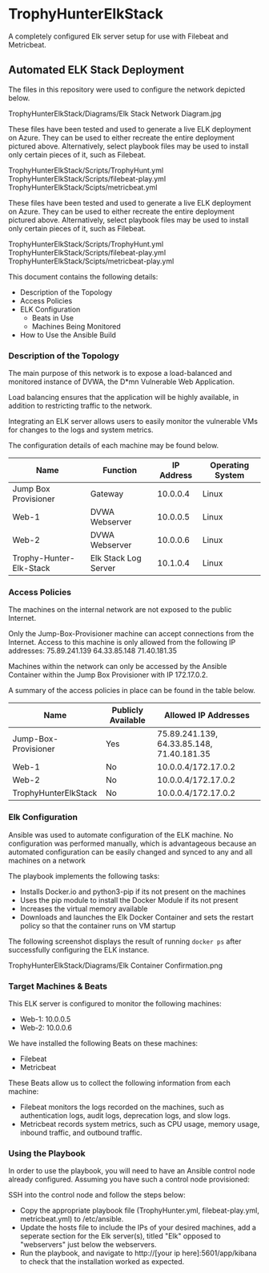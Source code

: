# TrophyHunterElkStack
A completely configured Elk server setup for use with Filebeat and Metricbeat.

## Automated ELK Stack Deployment

The files in this repository were used to configure the network depicted below.

TrophyHunterElkStack/Diagrams/Elk Stack Network Diagram.jpg

These files have been tested and used to generate a live ELK deployment on Azure. They can be used to either recreate the entire deployment pictured above. Alternatively, select playbook files may be used to install only certain pieces of it, such as Filebeat.

TrophyHunterElkStack/Scripts/TrophyHunt.yml 
TrophyHunterElkStack/Scripts/filebeat-play.yml 
TrophyHunterElkStack/Scipts/metricbeat.yml

These files have been tested and used to generate a live ELK deployment on Azure. They can be used to either recreate the entire deployment pictured above. Alternatively, select playbook files may be used to install only certain pieces of it, such as Filebeat.

TrophyHunterElkStack/Scripts/TrophyHunt.yml
TrophyHunterElkStack/Scripts/filebeat-play.yml
TrophyHunterElkStack/Scipts/metricbeat-play.yml


This document contains the following details:
- Description of the Topology
- Access Policies
- ELK Configuration
  - Beats in Use
  - Machines Being Monitored
- How to Use the Ansible Build


### Description of the Topology

The main purpose of this network is to expose a load-balanced and monitored instance of DVWA, the D*mn Vulnerable Web Application.

Load balancing ensures that the application will be highly available, in addition to restricting traffic to the network.

Integrating an ELK server allows users to easily monitor the vulnerable VMs for changes to the logs and system metrics.

The configuration details of each machine may be found below.


| Name                    | Function             | IP Address | Operating System |
|-------------------------|----------------------|------------|------------------|
| Jump Box Provisioner    | Gateway              | 10.0.0.4   | Linux            |
| Web-1                   | DVWA Webserver       | 10.0.0.5   | Linux            |
| Web-2                   | DVWA Webserver       | 10.0.0.6   | Linux            |
| Trophy-Hunter-Elk-Stack | Elk Stack Log Server | 10.1.0.4   | Linux            |

### Access Policies

The machines on the internal network are not exposed to the public Internet. 

Only the Jump-Box-Provisioner machine can accept connections from the Internet. Access to this machine is only allowed from the following IP addresses:
75.89.241.139
64.33.85.148
71.40.181.35

Machines within the network can only be accessed by the Ansible Container within the Jump Box Provisioner with IP 172.17.0.2.

A summary of the access policies in place can be found in the table below.

| Name                 | Publicly Available | Allowed IP Addresses                      |
|----------------------|--------------------|-------------------------------------------|
| Jump-Box-Provisioner | Yes                | 75.89.241.139, 64.33.85.148, 71.40.181.35 |
| Web-1                | No                 | 10.0.0.4/172.17.0.2                       |
| Web-2                | No                 | 10.0.0.4/172.17.0.2                       |
| TrophyHunterElkStack | No                 | 10.0.0.4/172.17.0.2                       |

### Elk Configuration

Ansible was used to automate configuration of the ELK machine. No configuration was performed manually, which is advantageous because an automated configuration can be easily changed and
synced to any and all machines on a network

The playbook implements the following tasks:
- Installs Docker.io and python3-pip if its not present on the machines
- Uses the pip module to install the Docker Module if its not present
- Increases the virtual memory available
- Downloads and launches the Elk Docker Container and sets the restart policy so that the container runs on VM startup

The following screenshot displays the result of running `docker ps` after successfully configuring the ELK instance.

TrophyHunterElkStack/Diagrams/Elk Container Confirmation.png

### Target Machines & Beats
This ELK server is configured to monitor the following machines:
- Web-1: 10.0.0.5
- Web-2: 10.0.0.6

We have installed the following Beats on these machines:
- Filebeat
- Metricbeat

These Beats allow us to collect the following information from each machine:
- Filebeat monitors the logs recorded on the machines, such as authentication logs, audit logs, deprecation logs, and slow logs.
- Metricbeat records system metrics, such as CPU usage, memory usage, inbound traffic, and outbound traffic.

### Using the Playbook
In order to use the playbook, you will need to have an Ansible control node already configured. Assuming you have such a control node provisioned: 

SSH into the control node and follow the steps below:
- Copy the appropriate playbook file (TrophyHunter.yml, filebeat-play.yml, metricbeat.yml) to /etc/ansible.
- Update the hosts file to include the IPs of your desired machines, add a seperate section for the Elk server(s), titled "Elk" opposed to "webservers" just below the webservers.
- Run the playbook, and navigate to http://[your ip here]:5601/app/kibana to check that the installation worked as expected.
